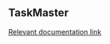 ## TaskMaster


[Relevant documentation link](https://microsoft.github.io/azure-data-services-go-fast-documentation/4-Web-Application-Manual/1-TaskMasters.html#12-creating-a-task-master)

